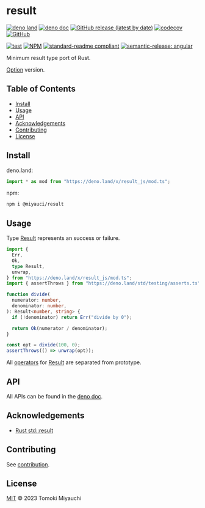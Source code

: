 # result

[![deno land](http://img.shields.io/badge/available%20on-deno.land/x-lightgrey.svg?logo=deno)](https://deno.land/x/result_js)
[![deno doc](https://doc.deno.land/badge.svg)](https://deno.land/x/result_js?doc)
[![GitHub release (latest by date)](https://img.shields.io/github/v/release/TomokiMiyauci/result)](https://github.com/TomokiMiyauci/result/releases)
[![codecov](https://codecov.io/github/TomokiMiyauci/result/branch/main/graph/badge.svg)](https://codecov.io/github/TomokiMiyauci/result)
[![GitHub](https://img.shields.io/github/license/TomokiMiyauci/result)](LICENSE)

[![test](https://github.com/TomokiMiyauci/result/actions/workflows/test.yaml/badge.svg)](https://github.com/TomokiMiyauci/result/actions/workflows/test.yaml)
[![NPM](https://nodei.co/npm/@miyauci/result.png?mini=true)](https://nodei.co/npm/@miyauci/result/)
[![standard-readme compliant](https://img.shields.io/badge/readme%20style-standard-brightgreen.svg)](https://github.com/RichardLitt/standard-readme)
[![semantic-release: angular](https://img.shields.io/badge/semantic--release-angular-e10079?logo=semantic-release)](https://github.com/semantic-release/semantic-release)

Minimum result type port of Rust.

[Option](https://github.com/TomokiMiyauci/option) version.

## Table of Contents <!-- omit in toc -->

- [Install](#install)
- [Usage](#usage)
- [API](#api)
- [Acknowledgements](#acknowledgements)
- [Contributing](#contributing)
- [License](#license)

## Install

deno.land:

```ts
import * as mod from "https://deno.land/x/result_js/mod.ts";
```

npm:

```bash
npm i @miyauci/result
```

## Usage

Type [Result](https://deno.land/x/result_js/mod.ts?s=Result) represents an
success or failure.

```ts
import {
  Err,
  Ok,
  type Result,
  unwrap,
} from "https://deno.land/x/result_js/mod.ts";
import { assertThrows } from "https://deno.land/std/testing/asserts.ts";

function divide(
  numerator: number,
  denominator: number,
): Result<number, string> {
  if (!denominator) return Err("divide by 0");

  return Ok(numerator / denominator);
}

const opt = divide(100, 0);
assertThrows(() => unwrap(opt));
```

All [operators](https://deno.land/x/result_js/mod.ts#Functions) for
[Result](https://deno.land/x/optio/mod.ts?s=Result) are separated from
prototype.

## API

All APIs can be found in the [deno doc](https://deno.land/x/result_js?doc).

## Acknowledgements

- [Rust std::result](https://doc.rust-lang.org/std/result/index.html)

## Contributing

See [contribution](CONTRIBUTING.md).

## License

[MIT](LICENSE) © 2023 Tomoki Miyauchi
